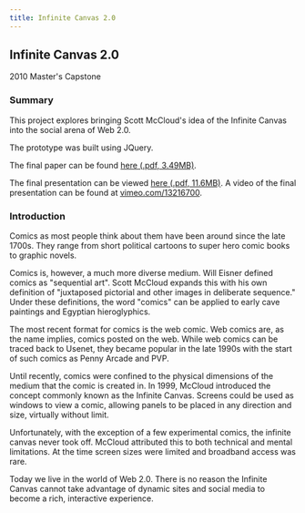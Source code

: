 ```yaml
---
title: Infinite Canvas 2.0
---
```


## Infinite Canvas 2.0

2010 Master's Capstone

### Summary

This project explores bringing Scott McCloud's idea of the Infinite Canvas into the social arena of Web 2.0.

The prototype was built using JQuery.

The final paper can be found [here (.pdf, 3.49MB)](/assets/files/Capstone_paper.pdf).

The final presentation can be viewed [here (.pdf, 11.6MB)](/assets/files/Capstone_presentation.pdf). A video of the final presentation can be found at [vimeo.com/13216700](http://vimeo.com/13216700).

### Introduction

Comics as most people think about them have been around since the late 1700s. They range from short political cartoons to super hero comic books to graphic novels.

Comics is, however, a much more diverse medium. Will Eisner defined comics as "sequential art". Scott McCloud expands this with his own definition of "juxtaposed pictorial and other images in deliberate sequence." Under these definitions, the word "comics" can be applied to early cave paintings and Egyptian hieroglyphics.

The most recent format for comics is the web comic. Web comics are, as the name implies, comics posted on the web. While web comics can be traced back to Usenet, they became popular in the late 1990s with the start of such comics as Penny Arcade and PVP.

Until recently, comics were confined to the physical dimensions of the medium that the comic is created in. In 1999, McCloud introduced the concept commonly known as the Infinite Canvas. Screens could be used as windows to view a comic, allowing panels to be placed in any direction and size, virtually without limit.

Unfortunately, with the exception of a few experimental comics, the infinite canvas never took off. McCloud attributed this to both technical and mental limitations. At the time screen sizes were limited and broadband access was rare.

Today we live in the world of Web 2.0. There is no reason the Infinite Canvas cannot take advantage of dynamic sites and social media to become a rich, interactive experience.
